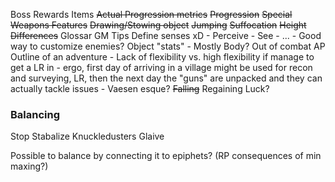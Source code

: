 Boss Rewards
Items
~~Actual Progression metrics~~
~~Progression~~
~~Special Weapons Features~~
~~Drawing/Stowing object~~
~~Jumping~~
~~Suffocation~~
~~Height Differences~~
Glossar
GM Tips
Define senses xD
	- Perceive
	- See
	- ...
	- Good way to customize enemies?
Object "stats"
	- Mostly Body?
Out of combat AP
Outline of an adventure
	- Lack of flexibility vs. high flexibility if manage to get a LR in
	- ergo, first day of arriving in a village might be used for recon and surveying, LR, then the next day the "guns" are unpacked and they can actually tackle issues
	- Vaesen esque?
~~Falling~~
Regaining Luck?

### Balancing
Stop
Stabalize
Knuckledusters
Glaive

Possible to balance by connecting it to epiphets? (RP consequences of min maxing?)